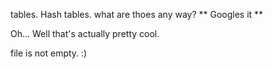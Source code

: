 tables. Hash tables. what are thoes any way? ** Googles it **

Oh...
Well that's actually pretty cool.


file is not empty. :)
